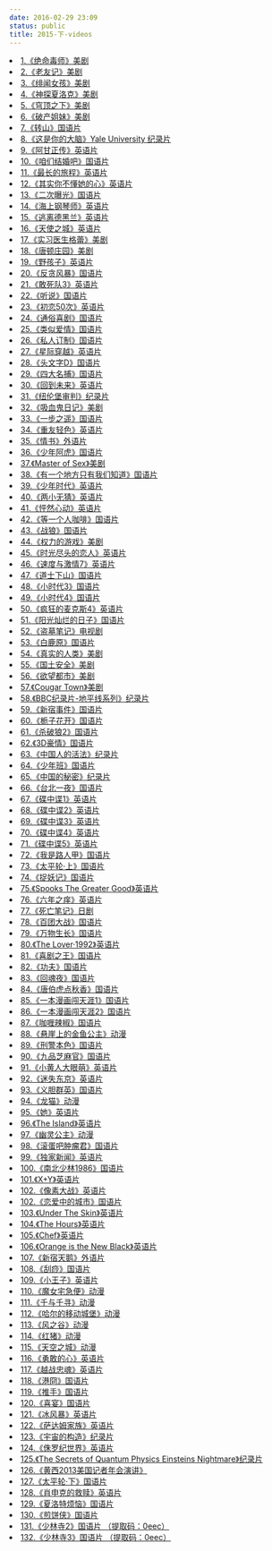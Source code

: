 ```yaml
---
date: 2016-02-29 23:09
status: public
title: 2015-下-videos
---
```


 <li><a href="http://www.douban.com/group/81844/">1.《绝命毒师》美剧</a></li>
                            <li><a href="http://www.douban.com/group/friends6/">2.《老友记》美剧</a></li>
                            <li><a href="http://www.douban.com/group/323681/">3.《绯闻女孩》美剧</a></li>
                            <li><a href="http://www.douban.com/group/Sherlock/">4.《神探夏洛克》美剧</a></li>
                            <li><a href="http://www.douban.com/group/457034/">5.《穹顶之下》美剧</a></li>
                            <li><a href="http://www.douban.com/group/TwoBrokeGirls/">6.《破产姐妹》美剧</a></li>
                            <li><a href="http://movie.douban.com/subject/5318669/">7.《转山》国语片</a></li>
                            <li><a href="">8.《这是你的大脑》Yale University 纪录片</a></li>
                            <li><a href="http://movie.douban.com/subject/1292720/">9.《阿甘正传》英语片</a></li>
                            <li><a href="http://movie.douban.com/subject/26140241/">10.《咱们结婚吧》国语片</a></li>
                            <li><a href="http://movie.douban.com/subject/21442760/">11.《最长的旅程》英语片</a></li>
                            <li><a href="http://movie.douban.com/subject/2161696/">12.《其实你不懂她的心》英语片</a></li>
                            <li><a href="http://movie.douban.com/subject/6878446/">13.《二次曝光》国语片</a></li>
                            <li><a href="http://movie.douban.com/subject/1292001/">14.《海上钢琴师》英语片</a></li>
                            <li><a href="http://movie.douban.com/subject/6549903/">15.《逃离德黑兰》英语片</a></li>
                            <li><a href="http://movie.douban.com/subject/1292212/">16.《天使之城》英语片</a></li>
                            <li><a href="http://www.douban.com/group/Greys-Anatomy/">17.《实习医生格蕾》美剧</a></li>
                            <li><a href="http://www.douban.com/group/downtonabbey/">18.《唐顿庄园》美剧</a></li>
                            <li><a href="http://movie.douban.com/subject/2251924/">19.《野孩子》英语片</a></li>
                            <li><a href="http://movie.douban.com/subject/25792690/">20.《反贪风暴》国语片</a></li>
                            <li><a href="http://movie.douban.com/subject/11610281/">21.《敢死队3》英语片</a></li>
                            <li><a href="http://movie.douban.com/subject/3824672/">22.《听说》国语片</a></li>
                            <li><a href="http://movie.douban.com/subject/1309172/">23.《初恋50次》英语片</a></li>
                            <li><a href="http://movie.douban.com/subject/6869395/">24.《通俗喜剧》国语片</a></li>
                            <li><a href="http://movie.douban.com/subject/25927433/">25.《类似爱情》国语片</a></li>
                            <li><a href="http://movie.douban.com/subject/10605978/">26.《私人订制》国语片</a></li>
                            <li><a href="http://movie.douban.com/subject/1889243/">27.《星际穿越》英语片</a></li>
                            <li><a href="http://movie.douban.com/subject/1329562/">28.《头文字D》国语片</a></li>
                            <li><a href="http://movie.douban.com/subject/10604893/">29.《四大名捕》国语片</a></li>
                            <li><a href="http://movie.douban.com/subject/1300555/">30.《回到未来》英语片</a></li>
                            <li><a href="http://movie.douban.com/subject/1884873/">31.《纽伦堡审判》纪录片</a></li>
                            <li><a href="http://www.douban.com/group/182618/">32.《吸血鬼日记》美剧</a></li>
                            <li><a href="http://movie.douban.com/subject/6126442/">33.《一步之遥》国语片</a></li>
                            <li><a href="http://movie.douban.com/subject/24876063/">34.《重友轻色》英语片</a></li>
                            <li><a href="http://movie.douban.com/subject/1292220/">35.《情书》外语片</a></li>
                            <li><a href="http://movie.douban.com/subject/1301562/">36.《少年阿虎》国语片</a></li>
                            <li><a href="http://www.douban.com/group/mos/">37.《Master of Sex》美剧</a></li>
                            <li><a href="http://movie.douban.com/subject/25858759/">38.《有一个地方只有我们知道》国语片</a></li>
                            <li><a href="http://movie.douban.com/subject/2209575/">39.《少年时代》英语片</a></li>
                            <li><a href="http://movie.douban.com/subject/1308817/">40.《两小无猜》英语片</a></li>
                            <li><a href="http://movie.douban.com/subject/3319755/">41.《怦然心动》英语片</a></li>
                            <li><a href="http://movie.douban.com/subject/25753166/">42.《等一个人咖啡》国语片</a></li>
                            <li><a href="http://movie.douban.com/subject/24753810/">43.《战狼》国语片</a></li>
                            <li><a href="http://www.douban.com/group/asoiaf-plot/">44.《权力的游戏》美剧</a></li>
                            <li><a href="http://movie.douban.com/subject/6039412/">45.《时光尽头的恋人》英语片</a></li>
                            <li><a href="http://movie.douban.com/subject/23761370/">46.《速度与激情7》英语片</a></li>
                            <li><a href="http://movie.douban.com/subject/24879839/">47.《道士下山》国语片</a></li>
                            <li><a href="http://movie.douban.com/subject/24847340/">48.《小时代3》国语片</a></li>
                            <li><a href="http://movie.douban.com/subject/24847343/">49.《小时代4》国语片</a></li>
                            <li><a href="http://movie.douban.com/subject/3592854/">50.《疯狂的麦克斯4》英语片</a></li>
                            <li><a href="http://movie.douban.com/subject/1291875/">51.《阳光灿烂的日子》国语片</a></li>
                            <li><a href="http://movie.douban.com/subject/25907063/">52.《盗墓笔记》电视剧</a></li>
                            <li><a href="http://movie.douban.com/subject/4718369/">53.《白鹿原》国语片</a></li>
                            <li><a href="http://movie.douban.com/subject/26170816/">54.《真实的人类》美剧</a></li>
                            <li><a href="http://movie.douban.com/subject/26258113/">55.《国土安全》美剧</a></li>
                            <li><a href="http://movie.douban.com/subject/2082013/">56.《欲望都市》美剧</a></li>
                            <li><a href="http://movie.douban.com/subject/3750732/">57.《Cougar Town》美剧</a></li>
                            <li><a href="http://movie.douban.com/subject/3787268/">58.《BBC纪录片-地平线系列》纪录片</a></li>
                            <li><a href="http://movie.douban.com/subject/2209368/">59.《新宿事件》国语片</a></li>
                            <li><a href="http://movie.douban.com/subject/26021055/">60.《栀子花开》国语片</a></li>
                            <li><a href="http://movie.douban.com/subject/23788440/">61.《杀破狼2》国语片</a></li>
                            <li><a href="">62.《3D豪情》国语片</a></li>
                            <li><a href="http://movie.douban.com/subject/26331644/">63.《中国人的活法》纪录片</a></li>
                            <li><a href="http://movie.douban.com/subject/26219652/">64.《少年班》国语片</a></li>
                            <li><a href="http://movie.douban.com/subject/1292052/">65.《中国的秘密》纪录片</a></li>
                            <li><a href="">66.《台北一夜》国语片</a></li>
                            <li><a href="http://movie.douban.com/subject/1292484/">67.《碟中谍1》英语片</a></li>
                            <li><a href="http://movie.douban.com/subject/1298525/">68.《碟中谍2》英语片</a></li>
                            <li><a href="http://movie.douban.com/subject/1401533/">69.《碟中谍3》英语片</a></li>
                            <li><a href="http://movie.douban.com/subject/3068206/">70.《碟中谍4》英语片</a></li>
                            <li><a href="http://movie.douban.com/subject/10727641/">71.《碟中谍5》英语片</a></li>
                            <li><a href="http://movie.douban.com/subject/25746375/">72.《我是路人甲》国语片</a></li>
                            <li><a href="http://movie.douban.com/subject/3078390/">73.《太平轮·上》国语片</a></li>
                            <li><a href="http://movie.douban.com/subject/25723907/">74.《捉妖记》国语片</a></li>
                            <li><a href="http://movie.douban.com/subject/1441947/">75.《Spooks The Greater Good》英语片</a></li>
                            <li><a href="http://movie.douban.com/subject/26298239/">76.《六年之痒》英语片</a></li>
                            <li><a href="http://movie.douban.com/subject/26369644/">77.《死亡笔记》日剧</a></li>
                            <li><a href="http://movie.douban.com/subject/26421030/">78.《百团大战》国语片</a></li>
                            <li><a href="http://movie.douban.com/subject/25872931/">79.《万物生长》国语片</a></li>
                            <li><a href="http://movie.douban.com/subject/1291868/">80.《The Lover·1992》英语片</a></li>
                            <li><a href="http://movie.douban.com/subject/1302425/">81.《喜剧之王》国语片</a></li>
                            <li><a href="http://movie.douban.com/subject/1291543/">82.《功夫》国语片</a></li>
                            <li><a href="http://movie.douban.com/subject/1299765/">83.《回魂夜》国语片</a></li>
                            <li><a href="http://movie.douban.com/subject/1306249/">84.《唐伯虎点秋香》国语片</a></li>
                            <li><a href="http://movie.douban.com/subject/1307456/">85.《一本漫画闯天涯1》国语片</a></li>
                            <li><a href="http://movie.douban.com/subject/3148297/">86.《一本漫画闯天涯2》国语片</a></li>
                            <li><a href="http://movie.douban.com/subject/1301865/">87.《咖喱辣椒》国语片</a></li>
                            <li><a href="http://movie.douban.com/subject/1959877/">88.《悬崖上的金鱼公主》动漫</a></li>
                            <li><a href="http://movie.douban.com/subject/2340752/">89.《刑警本色》国语片</a></li>
                            <li><a href="http://movie.douban.com/subject/1297518/">90.《九品芝麻官》国语片</a></li>
                            <li><a href="http://movie.douban.com/subject/11624706/">91.《小黄人大眼萌》英语片</a></li>
                            <li><a href="http://movie.douban.com/subject/1291835/">92.《迷失东京》英语片</a></li>
                            <li><a href="http://movie.douban.com/subject/1299057/">93.《义胆群英》国语片</a></li>
                            <li><a href="http://movie.douban.com/subject/1291560/">94.《龙猫》动漫</a></li>
                            <li><a href="http://movie.douban.com/subject/6722879/">95.《她》英语片</a></li>
                            <li><a href="http://movie.douban.com/subject/1395776/">96.《The Island》英语片</a></li>
                            <li><a href="http://movie.douban.com/subject/1297359/">97.《幽灵公主》动漫</a></li>
                            <li><a href="http://movie.douban.com/subject/26289144/">98.《滚蛋吧肿瘤君》国语片</a></li>
                            <li><a href="http://movie.douban.com/subject/1451911/">99.《独家新闻》英语片</a></li>
                            <li><a href="http://movie.douban.com/subject/1296240/">100.《南北少林1986》国语片</a></li>
                            <li><a href="http://movie.douban.com/subject/25730893/">101.《X+Y》英语片</a></li>
                            <li><a href="http://movie.douban.com/subject/25838463/">102.《像素大战》英语片</a></li>
                            <li><a href="http://movie.douban.com/subject/26263443/">102.《恋爱中的城市》国语片</a></li>
                            <li><a href="http://movie.douban.com/subject/3749974/">103.《Under The Skin》英语片</a></li>
                            <li><a href="http://movie.douban.com/subject/10755584/">104.《The Hours》英语片</a></li>
                            <li><a href="http://movie.douban.com/subject/24698878/">105.《Chef》英语片</a></li>
                            <li><a href="http://movie.douban.com/subject/20506276/">106.《Orange is the New Black》英语片</a></li>
                            <li><a href="http://movie.douban.com/subject/25717176/">107.《新宿天鹅》外语片</a></li>
                            <li><a href="http://movie.douban.com/subject/1297187/">108.《刮痧》国语片</a></li>
                            <li><a href="http://movie.douban.com/subject/20645098/">109.《小王子》英语片</a></li>
                            <li><a href="http://movie.douban.com/subject/1307811/">110.《魔女宅急便》动漫</a></li>
                            <li><a href="http://movie.douban.com/subject/1291561/">111.《千与千寻》动漫</a></li>
                            <li><a href="http://movie.douban.com/subject/1308807/">112.《哈尔的移动城堡》动漫</a></li>
                            <li><a href="http://movie.douban.com/subject/1291585/">113.《风之谷》动漫</a></li>
                            <li><a href="http://movie.douban.com/subject/1291838/">114.《红猪》动漫</a></li>
                            <li><a href="http://movie.douban.com/subject/1291583/">115.《天空之城》动漫</a></li>
                            <li><a href="http://movie.douban.com/subject/1294639/">116.《勇敢的心》英语片</a></li>
                            <li><a href="http://movie.douban.com/subject/1306606/">117.《越战忠魂》英语片</a></li>
                            <li><a href="http://movie.douban.com/subject/25710912/">118.《港冏》国语片</a></li>
                            <li><a href="http://movie.douban.com/subject/1306939/">119.《推手》国语片</a></li>
                            <li><a href="http://movie.douban.com/subject/1303037/">120.《喜宴》国语片</a></li>
                            <li><a href="http://movie.douban.com/subject/1300930/">121.《冰风暴》英语片</a></li>
                            <li><a href="http://movie.douban.com/subject/3162103/">122.《萨达姆家族》英语片</a></li>
                            <li><a href="http://movie.douban.com/subject/10434591/">123.《宇宙的构造》纪录片</a></li>
                            <li><a href="http://movie.douban.com/subject/10440138/">124.《侏罗纪世界》英语片</a></li>
                            <li><a href="http://movie.douban.com/subject/26274172/">125.《The Secrets of Quantum Physics Einsteins Nightmare》纪录片</a></li>
                            <li><a href="">126.《黄西2013美国记者年会演讲》</a></li>
                            <li><a href="http://movie.douban.com/subject/25956520/">127.《太平轮·下》国语片</a></li>
                            <li><a href="http://movie.douban.com/subject/1292052/">128.《肖申克的救赎》英语片</a></li>
                            <li><a href="http://movie.douban.com/subject/25964071/">129.《夏洛特烦恼》国语片</a></li>
                            <li><a href="http://movie.douban.com/subject/25895276/">130.《煎饼侠》国语片</a></li>
                            <li><a href="http://yunpan.cn/cuufUkRCErwM3">131.《少林寺2》国语片 （提取码：0eec）</a></li>
                            <li><a href="">132.《少林寺3》国语片 （提取码：0eec）</a></li>